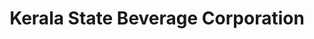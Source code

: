 ---
title: "Kerala State Beverage Corporation"
url: /aluva/kerala-state-beverage-corporation/
shop: alcohol
---